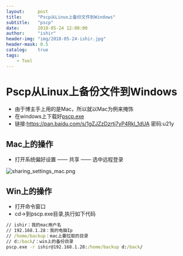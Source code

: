 ```yaml
---
layout:     post
title:      "Pscp从Linux上备份文件到Windows"
subtitle:   "pscp"
date:       2018-05-24 12:00:00
author:     "ishir"
header-img: "img/2018-05-24-ishir.jpg"
header-mask: 0.5
catalog:    true
tags:
    - Tool
---
```

**<font size="5">  </font>**

# Pscp从Linux上备份文件到Windows


- 由于博主手上用的是Mac，所以就以Mac为例来掩饰
- 在windows上下载好[pscp.exe](https://pan.baidu.com/s/1gZJZzDzrtj7yP4Rkl_1dUA)
- 链接:https://pan.baidu.com/s/1gZJZzDzrtj7yP4Rkl_1dUA  密码:u21y


## Mac上的操作

- 打开系统偏好设置 —— 共享 —— 选中远程登录

![sharing_settings_mac.png](https://upload-images.jianshu.io/upload_images/1074123-50b6acd6be23fd40.png?imageMogr2/auto-orient/strip%7CimageView2/2/w/1240)

## Win上的操作

- 打开命令窗口
- cd->到pscp.exe目录,执行如下代码

```bat
// ishir：我的mac用户名
// 192.168.1.28：我的电脑Ip
// /home/backup：mac上要拉取的目录
// d:/back/：win上的备份目录
pscp.exe -r ishir@192.168.1.28:/home/backup d:/back/
```